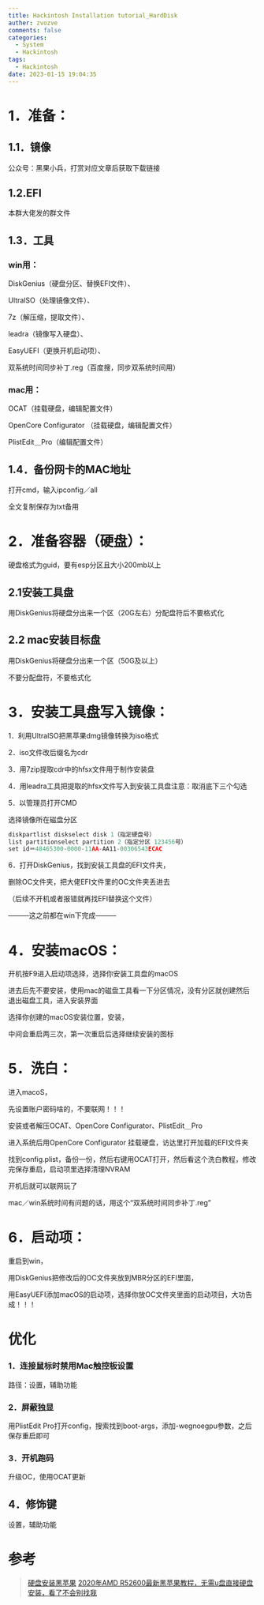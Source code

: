 ```yaml
---
title: Hackintosh Installation tutorial_HardDisk
auther: zvozve
comments: false
categories:
  - System
  - Hackintosh
tags:
  - Hackintosh
date: 2023-01-15 19:04:35
---
```

# 1．准备：

## 1.1．镜像

公众号：黑果小兵，打赏对应文章后获取下载链接

## 1.2.EFI

本群大佬发的群文件

## 1.3．工具

### win用：

DiskGenius（硬盘分区、替换EFI文件）、

UltralSO（处理镜像文件）、

7z（解压缩，提取文件）、

leadra（镜像写入硬盘）、

EasyUEFI（更换开机启动项）、

双系统时间同步补丁.reg（百度搜，同步双系统时间用）

### mac用：

OCAT（挂载硬盘，编辑配置文件）

OpenCore Configurator （挂载硬盘，编辑配置文件）

PlistEdit＿Pro（编辑配置文件）

## 1.4．备份网卡的MAC地址

打开cmd，输入ipconfig／all

全文复制保存为txt备用

# 2．准备容器（硬盘）：

硬盘格式为guid，要有esp分区且大小200mb以上

## 2.1安装工具盘

用DiskGenius将硬盘分出来一个区（20G左右）分配盘符后不要格式化

## 2.2 mac安装目标盘

用DiskGenius将硬盘分出来一个区（50G及以上）

不要分配盘符，不要格式化

# 3．安装工具盘写入镜像：

1．利用UltralSO把黑苹果dmg镜像转换为iso格式

2．iso文件改后缀名为cdr

3．用7zip提取cdr中的hfsx文件用于制作安装盘

4．用leadra工具把提取的hfsx文件写入到安装工具盘注意：取消底下三个勾选

5．以管理员打开CMD

选择镜像所在磁盘分区

```cpp
diskpartlist diskselect disk 1（指定硬盘号）
list partitionselect partition 2（指定分区 123456号）
set id＝48465300-0000-11AA-AA11-00306543ECAC

```

6．打开DiskGenius，找到安装工具盘的EFI文件夹，

删除OC文件夹，把大佬EFI文件里的OC文件夹丢进去

（后续不开机或者报错就再找EFI替换这个文件）

———这之前都在win下完成———

# 4．安装macOS：

开机按F9进入启动项选择，选择你安装工具盘的macOS

进去后先不要安装，使用mac的磁盘工具看一下分区情况，没有分区就创建然后退出磁盘工具，进入安装界面

选择你创建的macOS安装位置，安装，

中间会重启两三次，第一次重启后选择继续安装的图标

# 5．洗白：

进入macoS，

先设置账户密码啥的，不要联网！！！

安装或者解压OCAT、OpenCore Configurator、PlistEdit＿Pro

进入系统后用OpenCore Configurator 挂载硬盘，访达里打开加载的EFI文件夹

找到config.plist，备份一份，然后右键用OCAT打开，然后看这个洗白教程，修改完保存重启，启动项里选择清理NVRAM

开机后就可以联网玩了

mac／win系统时间有问题的话，用这个“双系统时间同步补丁.reg”

# 6．启动项：

重启到win，

用DiskGenius把修改后的OC文件夹放到MBR分区的EFI里面，

用EasyUEFI添加macOS的启动项，选择你放OC文件夹里面的启动项目，大功告成！！！


# 优化

### 1．连接鼠标时禁用Mac触控板设置

路径：设置，辅助功能

### 2．屏蔽独显

用PlistEdit Pro打开config，搜索找到boot-args，添加-wegnoegpu参数，之后保存重启即可

### 3．开机跑码

升级OC，使用OCAT更新

## 4．修饰键

设置，辅助功能

# 参考

> [硬盘安装黑苹果](https://www.bilibili.com/video/BV1Vb411U735)
[2020年AMD R52600最新黑苹果教程，无需u盘直接硬盘安装，看了不会别找我](https://blog.csdn.net/KGD_Judy/article/details/118943312)